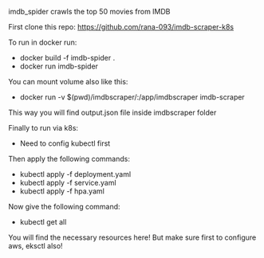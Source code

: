 imdb_spider crawls the top 50 movies from IMDB

First clone this repo: https://github.com/rana-093/imdb-scraper-k8s

To run in docker run:
- docker build -f imdb-spider .
- docker run imdb-spider

You can mount volume also like this:
- docker run -v $(pwd)/imdbscraper/:/app/imdbscraper imdb-scraper

This way you will find  output.json  file inside imdbscraper folder

Finally to run via k8s:
- Need to config kubectl first

Then apply the following commands:
- kubectl apply -f deployment.yaml
- kubectl apply -f service.yaml
- kubectl apply -f hpa.yaml

Now give the following command:
- kubectl get all

You will find the necessary resources here!
But make sure first to configure aws, eksctl also! 


